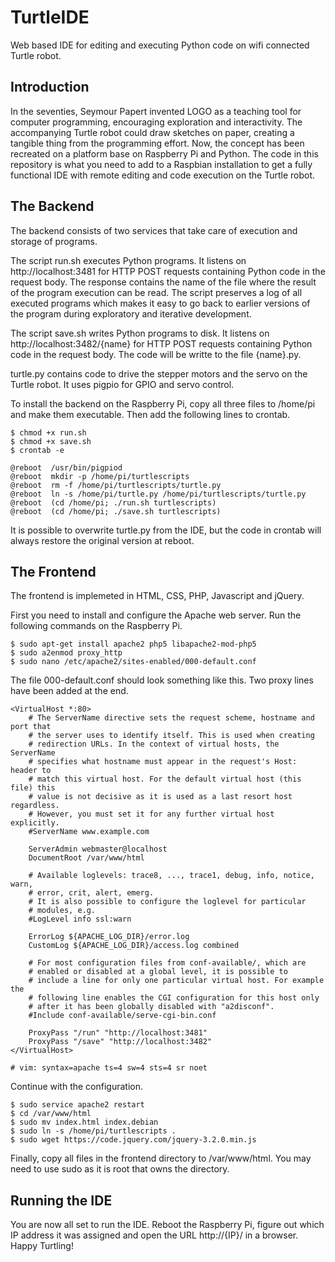 # TurtleIDE
Web based IDE for editing and executing Python code on wifi connected Turtle robot.

## Introduction
In the seventies, Seymour Papert invented LOGO as a teaching tool for computer programming, encouraging exploration and interactivity. The accompanying Turtle robot could draw sketches on paper, creating a tangible thing from the programming effort. Now, the concept has been recreated on a platform base on Raspberry Pi and Python. The code in this repository is what you need to add to a Raspbian installation to get a fully functional IDE with remote editing and code execution on the Turtle robot.

## The Backend
The backend consists of two services that take care of execution and storage of programs.

The script run.sh executes Python programs. It listens on http://localhost:3481 for HTTP POST requests containing Python code in the request body. The response contains the name of the file where the result of the program execution can be read. The script preserves a log of all executed programs which makes it easy to go back to earlier versions of the program during exploratory and iterative development.

The script save.sh writes Python programs to disk. It listens on http://localhost:3482/{name} for HTTP POST requests containing Python code in the request body. The code will be writte to the file {name}.py.

turtle.py contains code to drive the stepper motors and the servo on the Turtle robot. It uses pigpio for GPIO and servo control.

To install the backend on the Raspberry Pi, copy all three files to /home/pi and make them executable. Then add the following lines to crontab.

```
$ chmod +x run.sh
$ chmod +x save.sh
$ crontab -e

@reboot  /usr/bin/pigpiod
@reboot  mkdir -p /home/pi/turtlescripts
@reboot  rm -f /home/pi/turtlescripts/turtle.py
@reboot  ln -s /home/pi/turtle.py /home/pi/turtlescripts/turtle.py
@reboot  (cd /home/pi; ./run.sh turtlescripts)
@reboot  (cd /home/pi; ./save.sh turtlescripts)
```

It is possible to overwrite turtle.py from the IDE, but the code in crontab will always restore the original version at reboot.

## The Frontend
The frontend is implemeted in HTML, CSS, PHP, Javascript and jQuery.

First you need to install and configure the Apache web server. Run the following commands on the Raspberry Pi.

```
$ sudo apt-get install apache2 php5 libapache2-mod-php5
$ sudo a2enmod proxy_http
$ sudo nano /etc/apache2/sites-enabled/000-default.conf
```
The file 000-default.conf should look something like this. Two proxy lines have been added at the end.
```
<VirtualHost *:80>
	# The ServerName directive sets the request scheme, hostname and port that
	# the server uses to identify itself. This is used when creating
	# redirection URLs. In the context of virtual hosts, the ServerName
	# specifies what hostname must appear in the request's Host: header to
	# match this virtual host. For the default virtual host (this file) this
	# value is not decisive as it is used as a last resort host regardless.
	# However, you must set it for any further virtual host explicitly.
	#ServerName www.example.com

	ServerAdmin webmaster@localhost
	DocumentRoot /var/www/html

	# Available loglevels: trace8, ..., trace1, debug, info, notice, warn,
	# error, crit, alert, emerg.
	# It is also possible to configure the loglevel for particular
	# modules, e.g.
	#LogLevel info ssl:warn

	ErrorLog ${APACHE_LOG_DIR}/error.log
	CustomLog ${APACHE_LOG_DIR}/access.log combined

	# For most configuration files from conf-available/, which are
	# enabled or disabled at a global level, it is possible to
	# include a line for only one particular virtual host. For example the
	# following line enables the CGI configuration for this host only
	# after it has been globally disabled with "a2disconf".
	#Include conf-available/serve-cgi-bin.conf

	ProxyPass "/run" "http://localhost:3481"
	ProxyPass "/save" "http://localhost:3482"
</VirtualHost>

# vim: syntax=apache ts=4 sw=4 sts=4 sr noet
```
Continue with the configuration.
```
$ sudo service apache2 restart
$ cd /var/www/html
$ sudo mv index.html index.debian
$ sudo ln -s /home/pi/turtlescripts .
$ sudo wget https://code.jquery.com/jquery-3.2.0.min.js
```

Finally, copy all files in the frontend directory to /var/www/html. You may need to use sudo as it is root that owns the directory.

## Running the IDE
You are now all set to run the IDE. Reboot the Raspberry Pi, figure out which IP address it was assigned and open the URL http://{IP}/ in a browser. Happy Turtling!
